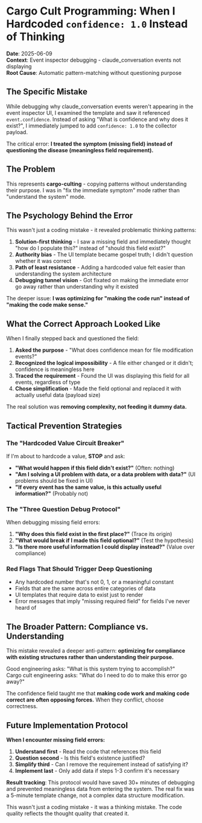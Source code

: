# Cargo Cult Programming: When I Hardcoded `confidence: 1.0` Instead of Thinking

**Date**: 2025-06-09  
**Context**: Event inspector debugging - claude_conversation events not displaying  
**Root Cause**: Automatic pattern-matching without questioning purpose  

## The Specific Mistake

While debugging why claude_conversation events weren't appearing in the event inspector UI, I examined the template and saw it referenced `event.confidence`. Instead of asking "What is confidence and why does it exist?", I immediately jumped to add `confidence: 1.0` to the collector payload.

The critical error: **I treated the symptom (missing field) instead of questioning the disease (meaningless field requirement).**

## The Problem

This represents **cargo-culting** - copying patterns without understanding their purpose. I was in "fix the immediate symptom" mode rather than "understand the system" mode.

## The Psychology Behind the Error

This wasn't just a coding mistake - it revealed problematic thinking patterns:

1. **Solution-first thinking** - I saw a missing field and immediately thought "how do I populate this?" instead of "should this field exist?"
2. **Authority bias** - The UI template became gospel truth; I didn't question whether it was correct
3. **Path of least resistance** - Adding a hardcoded value felt easier than understanding the system architecture
4. **Debugging tunnel vision** - Got fixated on making the immediate error go away rather than understanding why it existed

The deeper issue: **I was optimizing for "making the code run" instead of "making the code make sense."**

## What the Correct Approach Looked Like

When I finally stepped back and questioned the field:

1. **Asked the purpose** - "What does confidence mean for file modification events?"
2. **Recognized the logical impossibility** - A file either changed or it didn't; confidence is meaningless here
3. **Traced the requirement** - Found the UI was displaying this field for all events, regardless of type
4. **Chose simplification** - Made the field optional and replaced it with actually useful data (payload size)

The real solution was **removing complexity, not feeding it dummy data.**

## Tactical Prevention Strategies

### The "Hardcoded Value Circuit Breaker"
If I'm about to hardcode a value, **STOP** and ask:
- **"What would happen if this field didn't exist?"** (Often: nothing)
- **"Am I solving a UI problem with data, or a data problem with data?"** (UI problems should be fixed in UI)
- **"If every event has the same value, is this actually useful information?"** (Probably not)

### The "Three Question Debug Protocol"
When debugging missing field errors:
1. **"Why does this field exist in the first place?"** (Trace its origin)
2. **"What would break if I made this field optional?"** (Test the hypothesis)
3. **"Is there more useful information I could display instead?"** (Value over compliance)

### Red Flags That Should Trigger Deep Questioning
- Any hardcoded number that's not 0, 1, or a meaningful constant
- Fields that are the same across entire categories of data
- UI templates that require data to exist just to render
- Error messages that imply "missing required field" for fields I've never heard of

## The Broader Pattern: Compliance vs. Understanding

This mistake revealed a deeper anti-pattern: **optimizing for compliance with existing structures rather than understanding their purpose.** 

Good engineering asks: "What is this system trying to accomplish?"  
Cargo cult engineering asks: "What do I need to do to make this error go away?"

The confidence field taught me that **making code work and making code correct are often opposing forces.** When they conflict, choose correctness.

## Future Implementation Protocol

**When I encounter missing field errors:**
1. **Understand first** - Read the code that references this field
2. **Question second** - Is this field's existence justified?
3. **Simplify third** - Can I remove the requirement instead of satisfying it?
4. **Implement last** - Only add data if steps 1-3 confirm it's necessary

**Result tracking**: This protocol would have saved 30+ minutes of debugging and prevented meaningless data from entering the system. The real fix was a 5-minute template change, not a complex data structure modification.

This wasn't just a coding mistake - it was a thinking mistake. The code quality reflects the thought quality that created it.